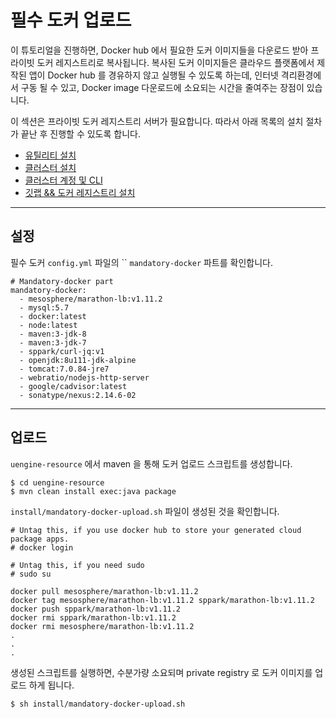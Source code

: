 # 필수 도커 업로드

이 튜토리얼을 진행하면, Docker hub 에서 필요한 도커 이미지들을 다운로드 받아 프라이빗 도커 레지스트리로 복사됩니다. 복사된 도커 이미지들은 클라우드 플랫폼에서 
제작된 앱이 Docker hub 를 경유하지 않고 실행될 수 있도록 하는데, 인터넷 격리환경에서 구동 될 수 있고, Docker image 다운로드에 소요되는 시간을 줄여주는 장점이 있습니다. 

이 섹션은 프라이빗 도커 레지스트리 서버가 필요합니다. 따라서 아래 목록의 설치 절차가 끝난 후 진행할 수 있도록 합니다.

- [유틸리티 설치](infra/install-util.md)
- [클러스터 설치](infra/install-cluster.md)
- [클러스터 계정 및 CLI](infra/install-cluster-user.md)
- [깃랩 && 도커 레지스트리 설치](infra/install-gitlab.md)

---
## 설정

필수 도커  `config.yml` 파일의 `` `mandatory-docker` 파트를 확인합니다. 

```
# Mandatory-docker part
mandatory-docker:
  - mesosphere/marathon-lb:v1.11.2
  - mysql:5.7
  - docker:latest
  - node:latest
  - maven:3-jdk-8
  - maven:3-jdk-7
  - sppark/curl-jq:v1
  - openjdk:8u111-jdk-alpine
  - tomcat:7.0.84-jre7
  - webratio/nodejs-http-server
  - google/cadvisor:latest
  - sonatype/nexus:2.14.6-02
```


---
## 업로드

`uengine-resource` 에서 maven 을 통해 도커 업로드 스크립트를 생성합니다.

```
$ cd uengine-resource
$ mvn clean install exec:java package
```

`install/mandatory-docker-upload.sh` 파일이 생성된 것을 확인합니다.

```
# Untag this, if you use docker hub to store your generated cloud package apps.
# docker login

# Untag this, if you need sudo
# sudo su

docker pull mesosphere/marathon-lb:v1.11.2
docker tag mesosphere/marathon-lb:v1.11.2 sppark/marathon-lb:v1.11.2
docker push sppark/marathon-lb:v1.11.2
docker rmi sppark/marathon-lb:v1.11.2
docker rmi mesosphere/marathon-lb:v1.11.2
.
.
.
```

생성된 스크립트를 실행하면, 수분가량 소요되며 private registry 로 도커 이미지를 업로드 하게 됩니다.

```
$ sh install/mandatory-docker-upload.sh
```







